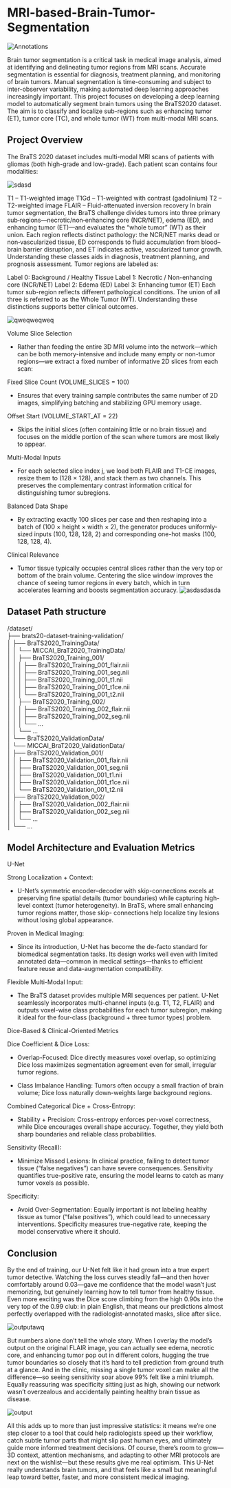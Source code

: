 # MRI-based-Brain-Tumor-Segmentation
![Annotations](https://github.com/user-attachments/assets/106850f3-2718-4a78-86f4-60747246b189)

Brain tumor segmentation is a critical task in medical image analysis, aimed at identifying and delineating tumor regions from MRI scans. Accurate segmentation is essential for diagnosis, treatment planning, and monitoring of brain tumors. Manual segmentation is time-consuming and subject to inter-observer variability, making automated deep learning approaches increasingly important.
This project focuses on developing a deep learning model to automatically segment brain tumors using the BraTS2020 dataset. The aim is to classify and localize sub-regions such as enhancing tumor (ET), tumor core (TC), and whole tumor (WT) from multi-modal MRI scans.

## Project Overview
The BraTS 2020 dataset includes multi-modal MRI scans of patients with gliomas (both high-grade and low-grade). Each patient scan contains four modalities:

![sdasd](https://github.com/user-attachments/assets/c4cd0dcf-b45b-4235-be1c-f378f2636c77)

T1 – T1-weighted image
T1Gd – T1-weighted with contrast (gadolinium)
T2 – T2-weighted image
FLAIR – Fluid-attenuated inversion recovery
In brain tumor segmentation, the BraTS challenge divides tumors into three primary sub‑regions—necrotic/non‑enhancing core (NCR/NET), edema (ED), and enhancing tumor (ET)—and evaluates the “whole tumor” (WT) as their union. Each region reflects distinct pathology: the NCR/NET marks dead or non‑vascularized tissue, ED corresponds to fluid accumulation from blood–brain barrier disruption, and ET indicates active, vascularized tumor growth. Understanding these classes aids in diagnosis, treatment planning, and prognosis assessment. Tumor regions are labeled as:

Label 0: Background / Healthy Tissue
Label 1: Necrotic / Non-enhancing core (NCR/NET)
Label 2: Edema (ED)
Label 3: Enhancing tumor (ET)
Each tumor sub-region reflects different pathological conditions. The union of all three is referred to as the Whole Tumor (WT). Understanding these distinctions supports better clinical outcomes.

![qweqweqweq](https://github.com/user-attachments/assets/b57420cf-0573-4d8b-9a94-124886f075d2)

Volume Slice Selection
- Rather than feeding the entire 3D MRI volume into the network—which can be both memory-intensive and include many empty or non-tumor regions—we extract a fixed number of informative 2D slices from each scan:

Fixed Slice Count (VOLUME_SLICES = 100)
- Ensures that every training sample contributes the same number of 2D images, simplifying batching and stabilizing GPU memory usage.

Offset Start (VOLUME_START_AT = 22)
- Skips the initial slices (often containing little or no brain tissue) and focuses on the middle portion of the scan where tumors are most likely to appear.

Multi-Modal Inputs
- For each selected slice index j, we load both FLAIR and T1-CE images, resize them to (128 × 128), and stack them as two channels. This preserves the complementary contrast information critical for distinguishing tumor subregions.

Balanced Data Shape
- By extracting exactly 100 slices per case and then reshaping into a batch of (100 × height × width × 2), the generator produces uniformly-sized inputs (100, 128, 128, 2) and corresponding one-hot masks (100, 128, 128, 4).

Clinical Relevance
- Tumor tissue typically occupies central slices rather than the very top or bottom of the brain volume. Centering the slice window improves the chance of seeing tumor regions in every batch, which in turn accelerates learning and boosts segmentation accuracy.
![asdasdasda](https://github.com/user-attachments/assets/dafb0bb2-160a-406a-9ea9-dbd9e3ea654d)


## Dataset Path structure

/dataset/  
├── brats20-dataset-training-validation/  
│   ├── BraTS2020_TrainingData/  
│   │   └── MICCAI_BraT2020_TrainingData/  
│   │       ├── BraTS2020_Training_001/  
│   │       │   ├── BraTS2020_Training_001_flair.nii  
│   │       │   ├── BraTS2020_Training_001_seg.nii  
│   │       │   ├── BraTS2020_Training_001_t1.nii  
│   │       │   ├── BraTS2020_Training_001_t1ce.nii  
│   │       │   └── BraTS2020_Training_001_t2.nii  
│   │       ├── BraTS2020_Training_002/  
│   │       │   ├── BraTS2020_Training_002_flair.nii  
│   │       │   ├── BraTS2020_Training_002_seg.nii  
│   │       │   └── …  
│   │       └── …  
│   └── BraTS2020_ValidationData/  
│       └── MICCAI_BraT2020_ValidationData/  
│           ├── BraTS2020_Validation_001/  
│           │   ├── BraTS2020_Validation_001_flair.nii  
│           │   ├── BraTS2020_Validation_001_seg.nii  
│           │   ├── BraTS2020_Validation_001_t1.nii  
│           │   ├── BraTS2020_Validation_001_t1ce.nii  
│           │   └── BraTS2020_Validation_001_t2.nii  
│           ├── BraTS2020_Validation_002/  
│           │   ├── BraTS2020_Validation_002_flair.nii  
│           │   ├── BraTS2020_Validation_002_seg.nii  
│           │   └── …  
│           └── …  



## Model Architecture and Evaluation Metrics

U-Net 

Strong Localization + Context:
- U-Net’s symmetric encoder–decoder with skip-connections excels at preserving fine spatial details (tumor boundaries) while   capturing high-level context (tumor heterogeneity). In BraTS, where small enhancing tumor regions matter, those skip-        connections help localize tiny lesions without losing global appearance.

Proven in Medical Imaging:
- Since its introduction, U-Net has become the de-facto standard for biomedical segmentation tasks. Its design works well      even with limited annotated data—common in medical settings—thanks to efficient feature reuse and data-augmentation          compatibility.

Flexible Multi-Modal Input:
- The BraTS dataset provides multiple MRI sequences per patient. U-Net seamlessly incorporates multi-channel inputs (e.g.      T1, T2, FLAIR) and outputs voxel-wise class probabilities for each tumor subregion, making it ideal for the four-class       (background + three tumor types) problem.

Dice-Based & Clinical-Oriented Metrics

Dice Coefficient & Dice Loss:
- Overlap-Focused: Dice directly measures voxel overlap, so optimizing Dice loss maximizes segmentation agreement even for small, irregular tumor regions.

- Class Imbalance Handling: Tumors often occupy a small fraction of brain volume; Dice loss naturally down-weights large background regions.

Combined Categorical Dice + Cross-Entropy:
- Stability + Precision: Cross-entropy enforces per-voxel correctness, while Dice encourages overall shape accuracy. Together, they yield both sharp boundaries and reliable class probabilities.

Sensitivity (Recall):
- Minimize Missed Lesions: In clinical practice, failing to detect tumor tissue (“false negatives”) can have severe consequences. Sensitivity quantifies true-positive rate, ensuring the model learns to catch as many tumor voxels as possible.

Specificity:
- Avoid Over-Segmentation: Equally important is not labeling healthy tissue as tumor (“false positives”), which could lead to unnecessary interventions. Specificity measures true-negative rate, keeping the model conservative where it should.

## Conclusion

By the end of training, our U-Net felt like it had grown into a true expert tumor detective. Watching the loss curves steadily fall—and then hover comfortably around 0.03—gave me confidence that the model wasn’t just memorizing, but genuinely learning how to tell tumor from healthy tissue. Even more exciting was the Dice score climbing from the high 0.90s into the very top of the 0.99 club: in plain English, that means our predictions almost perfectly overlapped with the radiologist-annotated masks, slice after slice.

![outputawq](https://github.com/user-attachments/assets/16a0f868-2a85-46f1-b885-ab4c0113e75c)


But numbers alone don’t tell the whole story. When I overlay the model’s output on the original FLAIR image, you can actually see edema, necrotic core, and enhancing tumor pop out in different colors, hugging the true tumor boundaries so closely that it’s hard to tell prediction from ground truth at a glance. And in the clinic, missing a single tumor voxel can make all the difference—so seeing sensitivity soar above 99% felt like a mini triumph. Equally reassuring was specificity sitting just as high, showing our network wasn’t overzealous and accidentally painting healthy brain tissue as disease.

![output](https://github.com/user-attachments/assets/7801dcab-a869-4276-964f-393088b1a32c)


All this adds up to more than just impressive statistics: it means we’re one step closer to a tool that could help radiologists speed up their workflow, catch subtle tumor parts that might slip past human eyes, and ultimately guide more informed treatment decisions. Of course, there’s room to grow—3D context, attention mechanisms, and adapting to other MRI protocols are next on the wishlist—but these results give me real optimism. This U-Net really understands brain tumors, and that feels like a small but meaningful leap toward better, faster, and more consistent medical imaging.









